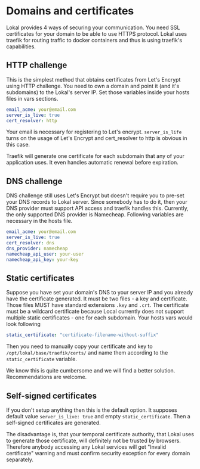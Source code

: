 # Domains and certificates

Lokal provides 4 ways of securing your communication. You need SSL certificates
for your domain to be able to use HTTPS protocol. Lokal uses traefik for routing
traffic to docker containers and thus is using traefik's capabilities.

## HTTP challenge

This is the simplest method that obtains certificates from Let's Encrypt using
HTTP challenge. You need to own a domain and point it (and it's subdomains) to
the Lokal's server IP. Set those variables inside your hosts files in vars 
sections.

```yaml
email_acme: your@email.com
server_is_live: true
cert_resolver: http
```

Your email is necessary for registering to Let's encrypt. `server_is_life` turns
on the usage of Let's Encrypt and cert_resolver to http is obvious in this case.

Traefik will generate one certificate for each subdomain that any of your 
application uses. It even handles automatic renewal before expiration.

## DNS challenge

DNS challenge still uses Let's Encrypt but doesn't require you to pre-set your
DNS records to Lokal server. Since somebody has to do it, then your DNS provider
must support API access and traefik handles this. Currently, the only supported
DNS provider is Namecheap. Following variables are necessary in the hosts file.

```yaml
email_acme: your@email.com
server_is_live: true
cert_resolver: dns
dns_provider: namecheap
namecheap_api_user: your-user
namecheap_api_key: your-key
```

## Static certificates

Suppose you have set your domain's DNS to your server IP and you already have
the certificate generated. It must be two files - a key and certificate. Those
files MUST have standard extensions `.key` and `.crt`. The certificate must be
a wildcard certificate because Local currently does not support multiple static
certificates - one for each subdomain. Your hosts vars would look following

```yaml
static_certificate: "certificate-filename-without-suffix"
```

Then you need to manually copy your certificate and key to 
`/opt/lokal/base/traefik/certs/` and name them according to the 
`static_certificate` variable.

We know this is quite cumbersome and we will find a better solution. 
Recommendations are welcome.

## Self-signed certificates

If you don't setup anything then this is the default option. It supposes default
value `server_is_live: true` and empty `static_certificate`. Then a self-signed
certificates are generated.

The disadvantage is, that your temporal certificate authority, that Lokal uses
to generate those certificate, will definitely not be trusted by browsers.
Therefore anybody accessing any Lokal services will get "Invalid certificate"
warning and must confirm security exception for every domain separately.